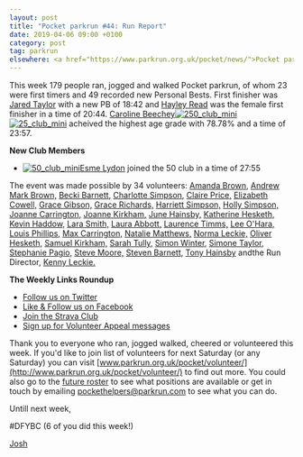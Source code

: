 ```yaml
---
layout: post
title: "Pocket parkrun #44: Run Report"
date: 2019-04-06 09:00 +0100
category: post
tag: parkrun
elsewhere: <a href="https://www.parkrun.org.uk/pocket/news/">Pocket parkrun</a>
---
```


This week 179 people ran, jogged and walked Pocket parkrun, of whom 23 were first timers and 49 recorded new Personal Bests. First finisher was [Jared Taylor](http://www.parkrun.org.uk/pocket/results/weeklyresults/athletehistory?athleteNumber=4706699) with a new PB of 18:42 and [Hayley Read](http://www.parkrun.org.uk/pocket/results/weeklyresults/athletehistory?athleteNumber=4680863) was the female first finisher in a time of 20:44. [Caroline Beechey](http://www.parkrun.org.uk/pocket/results/weeklyresults/athletehistory?athleteNumber=64631)[![250_club_mini](https://images.parkrun.com/blogs.dir/1667/files/2019/02/250_club_mini-e1550337068377.jpg)](https://images.parkrun.com/blogs.dir/1667/files/2019/02/250_club_mini-e1550337068377.jpg)[![25_club_mini](https://images.parkrun.com/blogs.dir/1667/files/2019/02/25_club_mini-e1550337100687.jpg)](https://images.parkrun.com/blogs.dir/1667/files/2019/02/25_club_mini-e1550337100687.jpg) acheived the highest age grade with 78.78% and a time of 23:57.

**New Club Members**

*   [![50_club_mini](https://images.parkrun.com/blogs.dir/1667/files/2019/02/50_club_mini-e1550336989477.jpg)](https://images.parkrun.com/blogs.dir/1667/files/2019/02/50_club_mini-e1550336989477.jpg)[Esme Lydon](http://www.parkrun.org.uk/pocket/results/weeklyresults/athletehistory?athleteNumber=3177668) joined the 50 club in a time of 27:55

The event was made possible by 34 volunteers: [Amanda Brown,](http://www.parkrun.org.uk/results/athleteresultshistory/?athleteNumber=368598) [Andrew Mark Brown,](http://www.parkrun.org.uk/results/athleteresultshistory/?athleteNumber=387713) [Becki Barnett,](http://www.parkrun.org.uk/results/athleteresultshistory/?athleteNumber=4161773) [Charlotte Simpson,](http://www.parkrun.org.uk/results/athleteresultshistory/?athleteNumber=2079756) [Claire Price,](http://www.parkrun.org.uk/results/athleteresultshistory/?athleteNumber=2025784) [Elizabeth Cowell,](http://www.parkrun.org.uk/results/athleteresultshistory/?athleteNumber=5095759) [Grace Gibson,](http://www.parkrun.org.uk/results/athleteresultshistory/?athleteNumber=2544355) [Grace Richards,](http://www.parkrun.org.uk/results/athleteresultshistory/?athleteNumber=5429459) [Harriett Simpson,](http://www.parkrun.org.uk/results/athleteresultshistory/?athleteNumber=3165292) [Holly Simpson,](http://www.parkrun.org.uk/results/athleteresultshistory/?athleteNumber=4383661) [Joanne Carrington,](http://www.parkrun.org.uk/results/athleteresultshistory/?athleteNumber=181580) [Joanne Kirkham,](http://www.parkrun.org.uk/results/athleteresultshistory/?athleteNumber=4936439) [June Hainsby,](http://www.parkrun.org.uk/results/athleteresultshistory/?athleteNumber=4756215) [Katherine Hesketh,](http://www.parkrun.org.uk/results/athleteresultshistory/?athleteNumber=3623534) [Kevin Haddow,](http://www.parkrun.org.uk/results/athleteresultshistory/?athleteNumber=5200576) [Lara Smith,](http://www.parkrun.org.uk/results/athleteresultshistory/?athleteNumber=5160835) [Laura Abbott,](http://www.parkrun.org.uk/results/athleteresultshistory/?athleteNumber=4721952) [Laurence Timms,](http://www.parkrun.org.uk/results/athleteresultshistory/?athleteNumber=4652220) [Lee O'Hara,](http://www.parkrun.org.uk/athleteresultshistory?athleteNumber=2033156) [Louis Phillips,](http://www.parkrun.org.uk/results/athleteresultshistory/?athleteNumber=1887851) [Max Carrington,](http://www.parkrun.org.uk/results/athleteresultshistory/?athleteNumber=512408) [Natalie Matthews,](http://www.parkrun.org.uk/results/athleteresultshistory/?athleteNumber=4767924) [Norma Leckie,](http://www.parkrun.org.uk/results/athleteresultshistory/?athleteNumber=85968) [Oliver Hesketh,](http://www.parkrun.org.uk/results/athleteresultshistory/?athleteNumber=5350169) [Samuel Kirkham,](http://www.parkrun.org.uk/results/athleteresultshistory/?athleteNumber=4957874) [Sarah Tully,](http://www.parkrun.org.uk/results/athleteresultshistory/?athleteNumber=4909207) [Simon Winter,](http://www.parkrun.org.uk/results/athleteresultshistory/?athleteNumber=628408) [Simone Taylor,](http://www.parkrun.org.uk/athleteresultshistory?athleteNumber=693581) [Stephanie Pagio,](http://www.parkrun.org.uk/results/athleteresultshistory/?athleteNumber=4751203) [Steve Moore,](http://www.parkrun.org.uk/results/athleteresultshistory/?athleteNumber=1771782) [Steven Barnett,](http://www.parkrun.org.uk/results/athleteresultshistory/?athleteNumber=4179392) [Tony Hainsby](http://www.parkrun.org.uk/athleteresultshistory?athleteNumber=249147) andthe Run Director, [Kenny Leckie.](http://www.parkrun.org.uk/results/athleteresultshistory/?athleteNumber=4073128)

**The Weekly Links Roundup**

*   [Follow us on Twitter](https://twitter.com/pocketparkrun)
*   [Like & Follow us on Facebook](https://www.facebook.com/pocketparkrun/)
*   [Join the Strava Club](https://www.strava.com/clubs/pocketparkrun)
*   [Sign up for Volunteer Appeal messages](https://www.parkrun.com/runner/opt-ins/?Country=UK)

Thank you to everyone who ran, jogged walked, cheered or volunteered this week. If you'd like to join list of volunteers for next Saturday (or any Saturday) you can visit [www.parkrun.org.uk/pocket/volunteer/](http://www.parkrun.org.uk/pocket/volunteer/) to find out more. You could also go to the [future roster](http://www.parkrun.org.uk/pocket/futureroster/ "future roster") to see what positions are available or get in touch by emailing [pockethelpers@parkrun.com](mailto:pockethelpers@parkrun.com) to see what you can do.

Untill next week,

#DFYBC (6 of you did this week!)

[Josh](http://www.parkrun.org.uk/results/athleteresultshistory/?athleteNumber=4196740)
